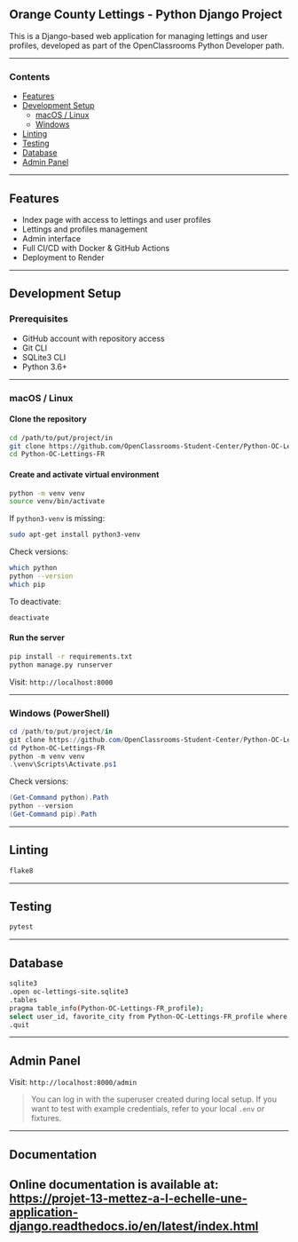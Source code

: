 ## Orange County Lettings - Python Django Project

This is a Django-based web application for managing lettings and user profiles, developed as part of the OpenClassrooms Python Developer path.

---

### Contents

- [Features](#features)
- [Development Setup](#development-setup)
  - [macOS / Linux](#macos--linux)
  - [Windows](#windows)
- [Linting](#linting)
- [Testing](#testing)
- [Database](#database)
- [Admin Panel](#admin-panel)

---

## Features

- Index page with access to lettings and user profiles
- Lettings and profiles management
- Admin interface
- Full CI/CD with Docker & GitHub Actions
- Deployment to Render

---

## Development Setup

### Prerequisites

- GitHub account with repository access
- Git CLI
- SQLite3 CLI
- Python 3.6+

---

### macOS / Linux

#### Clone the repository

```bash
cd /path/to/put/project/in
git clone https://github.com/OpenClassrooms-Student-Center/Python-OC-Lettings-FR.git
cd Python-OC-Lettings-FR
```

#### Create and activate virtual environment

```bash
python -m venv venv
source venv/bin/activate
```

If `python3-venv` is missing:
```bash
sudo apt-get install python3-venv
```

Check versions:
```bash
which python
python --version
which pip
```
To deactivate:
```bash
deactivate
```

#### Run the server

```bash
pip install -r requirements.txt
python manage.py runserver
```
Visit: `http://localhost:8000`

---

### Windows (PowerShell)

```powershell
cd /path/to/put/project/in
git clone https://github.com/OpenClassrooms-Student-Center/Python-OC-Lettings-FR.git
cd Python-OC-Lettings-FR
python -m venv venv
.\venv\Scripts\Activate.ps1
```

Check versions:
```powershell
(Get-Command python).Path
python --version
(Get-Command pip).Path
```

---

## Linting

```bash
flake8
```

---

## Testing

```bash
pytest
```

---

## Database

```bash
sqlite3
.open oc-lettings-site.sqlite3
.tables
pragma table_info(Python-OC-Lettings-FR_profile);
select user_id, favorite_city from Python-OC-Lettings-FR_profile where favorite_city like 'B%';
.quit
```

---

## Admin Panel

Visit: `http://localhost:8000/admin`

> You can log in with the superuser created during local setup.
> If you want to test with example credentials, refer to your local `.env` or fixtures.

---

## Documentation

Online documentation is available at: https://projet-13-mettez-a-l-echelle-une-application-django.readthedocs.io/en/latest/index.html
---